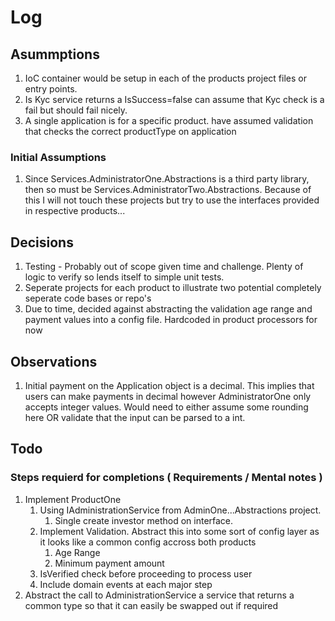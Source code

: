 # Log

## Asummptions
1. IoC container would be setup in each of the products project files or entry points. 
2. Is Kyc service returns a IsSuccess=false can assume that Kyc check is a fail but should fail nicely.
3. A single application is for a specific product. have assumed validation that checks the correct productType on application
### Initial Assumptions
1. Since Services.AdministratorOne.Abstractions is a third party library, then so must be Services.AdministratorTwo.Abstractions. Because of this I will not touch these projects but try to use the interfaces provided in respective products...


## Decisions
1. Testing - Probably out of scope given time and challenge. Plenty of logic to verify so lends itself to simple unit tests.
2. Seperate projects for each product to illustrate two potential completely seperate code bases or repo's
3. Due to time, decided against abstracting the validation age range and payment values into a config file. Hardcoded in product processors for now 
## Observations
1. Initial payment on the Application object is a decimal. This implies that users can make payments in decimal however AdministratorOne only accepts integer values. Would need to either assume some rounding here OR validate that the input can be parsed to a int.

## Todo

### Steps requierd for completions ( Requirements / Mental notes )
1. Implement ProductOne 
    1. Using IAdministrationService from AdminOne...Abstractions project.
        1. Single create investor method on interface. 
    2. Implement Validation. Abstract this into some sort of config layer as it looks like a common config accross both products
        1. Age Range
        2. Minimum payment amount
    3. IsVerified check before proceeding to process user
    4. Include domain events at each major step
2. Abstract the call to AdministrationService a service that returns a common type so that it can easily be swapped out if required

